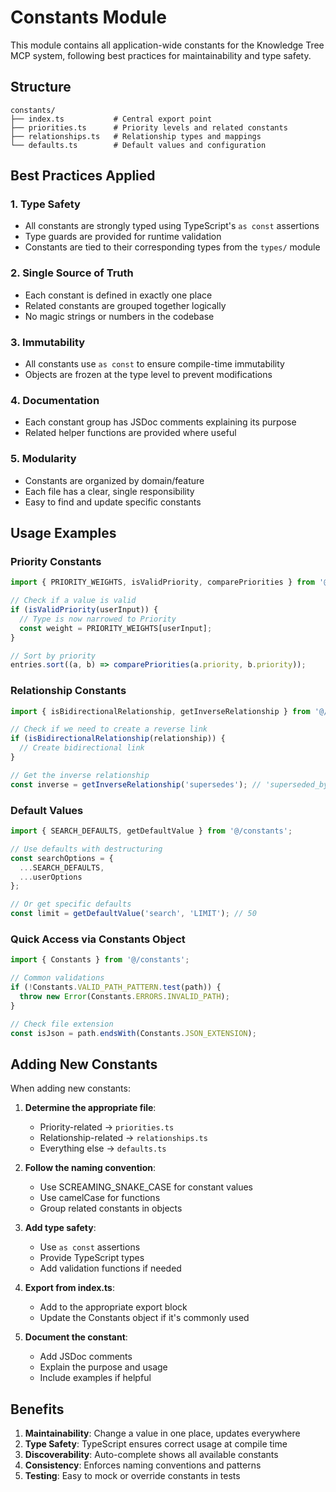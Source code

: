 # Constants Module

This module contains all application-wide constants for the Knowledge Tree MCP system, following best practices for maintainability and type safety.

## Structure

```
constants/
├── index.ts           # Central export point
├── priorities.ts      # Priority levels and related constants
├── relationships.ts   # Relationship types and mappings
└── defaults.ts        # Default values and configuration
```

## Best Practices Applied

### 1. **Type Safety**
- All constants are strongly typed using TypeScript's `as const` assertions
- Type guards are provided for runtime validation
- Constants are tied to their corresponding types from the `types/` module

### 2. **Single Source of Truth**
- Each constant is defined in exactly one place
- Related constants are grouped together logically
- No magic strings or numbers in the codebase

### 3. **Immutability**
- All constants use `as const` to ensure compile-time immutability
- Objects are frozen at the type level to prevent modifications

### 4. **Documentation**
- Each constant group has JSDoc comments explaining its purpose
- Related helper functions are provided where useful

### 5. **Modularity**
- Constants are organized by domain/feature
- Each file has a clear, single responsibility
- Easy to find and update specific constants

## Usage Examples

### Priority Constants
```typescript
import { PRIORITY_WEIGHTS, isValidPriority, comparePriorities } from '@/constants';

// Check if a value is valid
if (isValidPriority(userInput)) {
  // Type is now narrowed to Priority
  const weight = PRIORITY_WEIGHTS[userInput];
}

// Sort by priority
entries.sort((a, b) => comparePriorities(a.priority, b.priority));
```

### Relationship Constants
```typescript
import { isBidirectionalRelationship, getInverseRelationship } from '@/constants';

// Check if we need to create a reverse link
if (isBidirectionalRelationship(relationship)) {
  // Create bidirectional link
}

// Get the inverse relationship
const inverse = getInverseRelationship('supersedes'); // 'superseded_by'
```

### Default Values
```typescript
import { SEARCH_DEFAULTS, getDefaultValue } from '@/constants';

// Use defaults with destructuring
const searchOptions = {
  ...SEARCH_DEFAULTS,
  ...userOptions
};

// Or get specific defaults
const limit = getDefaultValue('search', 'LIMIT'); // 50
```

### Quick Access via Constants Object
```typescript
import { Constants } from '@/constants';

// Common validations
if (!Constants.VALID_PATH_PATTERN.test(path)) {
  throw new Error(Constants.ERRORS.INVALID_PATH);
}

// Check file extension
const isJson = path.endsWith(Constants.JSON_EXTENSION);
```

## Adding New Constants

When adding new constants:

1. **Determine the appropriate file**:
   - Priority-related → `priorities.ts`
   - Relationship-related → `relationships.ts`
   - Everything else → `defaults.ts`

2. **Follow the naming convention**:
   - Use SCREAMING_SNAKE_CASE for constant values
   - Use camelCase for functions
   - Group related constants in objects

3. **Add type safety**:
   - Use `as const` assertions
   - Provide TypeScript types
   - Add validation functions if needed

4. **Export from index.ts**:
   - Add to the appropriate export block
   - Update the Constants object if it's commonly used

5. **Document the constant**:
   - Add JSDoc comments
   - Explain the purpose and usage
   - Include examples if helpful

## Benefits

1. **Maintainability**: Change a value in one place, updates everywhere
2. **Type Safety**: TypeScript ensures correct usage at compile time
3. **Discoverability**: Auto-complete shows all available constants
4. **Consistency**: Enforces naming conventions and patterns
5. **Testing**: Easy to mock or override constants in tests